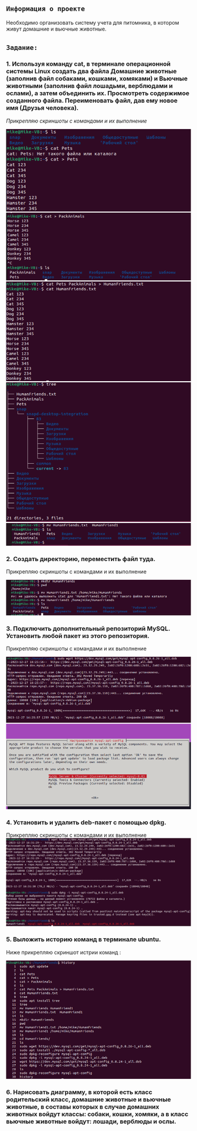 ## `Информация о проекте`
Необходимо организовать систему учета для питомника, в котором живут домашние и вьючные животные.

## `Задание:`

### 1. Используя команду cat, в терминале операционной системы Linux создать два файла Домашние животные (заполнив файл собаками, кошками, хомяками) и Вьючные животными (заполнив файл лошадьми, верблюдами и ослами), а затем объединить их. Просмотреть содержимое созданного файла. Переименовать файл, дав ему новое имя (Друзья человека).

 _Прикрепляю скриншоты с командами и их выполнение_

![screenshot](screenshots/1.png)
![screenshot](screenshots/2.png)
![screenshot](screenshots/3.png)
![screenshot](screenshots/4.png)
![screenshot](screenshots/5.png)


### 2. Создать директорию, переместить файл туда.

 Прикрепляю скриншоты с командами и их выполнение

![screenshot](screenshots/6.png)

### 3. Подключить дополнительный репозиторий MySQL. Установить любой пакет из этого репозитория.

Прикрепляю скриншоты с командами и их выполнение

![screenshot](screenshots/7.png)
![screenshot](screenshots/8.png)

### 4. Установить и удалить deb-пакет с помощью dpkg.

Прикрепляю скриншоты с командами и их выполнение
![screenshot](screenshots/9.png)

### 5. Выложить историю команд в терминале ubuntu.

Ниже прикрепляю скриншот истрии команд :

![screenshot](screenshots/history.png)


### 6. Нарисовать диаграмму, в которой есть класс родительский класс, домашние животные и вьючные животные, в составы которых в случае домашних животных войдут классы: собаки, кошки, хомяки, а в класс вьючные животные войдут: лошади, верблюды и ослы.

